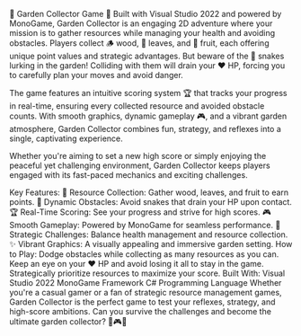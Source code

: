 
🌿 Garden Collector Game 🌟
Built with Visual Studio 2022 and powered by MonoGame, Garden Collector is an engaging 2D adventure where your mission is to gather resources while managing your health and avoiding obstacles. Players collect 🪵 wood, 🍃 leaves, and 🍎 fruit, each offering unique point values and strategic advantages. But beware of the 🐍 snakes lurking in the garden! Colliding with them will drain your ❤️ HP, forcing you to carefully plan your moves and avoid danger.

The game features an intuitive scoring system 🏆 that tracks your progress in real-time, ensuring every collected resource and avoided obstacle counts. With smooth graphics, dynamic gameplay 🎮, and a vibrant garden atmosphere, Garden Collector combines fun, strategy, and reflexes into a single, captivating experience.

Whether you're aiming to set a new high score or simply enjoying the peaceful yet challenging environment, Garden Collector keeps players engaged with its fast-paced mechanics and exciting challenges.

Key Features:
🌳 Resource Collection: Gather wood, leaves, and fruit to earn points.
🐍 Dynamic Obstacles: Avoid snakes that drain your HP upon contact.
🏆 Real-Time Scoring: See your progress and strive for high scores.
🎮 Smooth Gameplay: Powered by MonoGame for seamless performance.
🚀 Strategic Challenges: Balance health management and resource collection.
✨ Vibrant Graphics: A visually appealing and immersive garden setting.
How to Play:
Dodge obstacles while collecting as many resources as you can.
Keep an eye on your ❤️ HP and avoid losing it all to stay in the game.
Strategically prioritize resources to maximize your score.
Built With:
Visual Studio 2022
MonoGame Framework
C# Programming Language
Whether you're a casual gamer or a fan of strategic resource management games, Garden Collector is the perfect game to test your reflexes, strategy, and high-score ambitions. Can you survive the challenges and become the ultimate garden collector? 🌟🎮🚀
